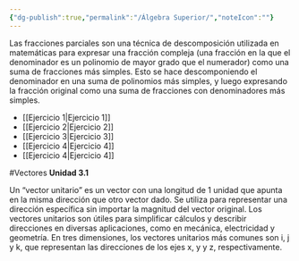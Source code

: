 ```yaml
---
{"dg-publish":true,"permalink":"/Álgebra Superior/","noteIcon":""}
---
```


Las fracciones parciales son una técnica de descomposición utilizada en matemáticas para expresar una fracción compleja (una fracción en la que el denominador es un polinomio de mayor grado que el numerador) como una suma de fracciones más simples. Esto se hace descomponiendo el denominador en una suma de polinomios más simples, y luego expresando la fracción original como una suma de fracciones con denominadores más simples.


- [[Ejercicio 1\|Ejercicio 1]]
- [[Ejercicio 2\|Ejercicio 2]]
- [[Ejercicio 3\|Ejercicio 3]]
- [[Ejercicio 4\|Ejercicio 4]]
- [[Ejercicio 4\|Ejercicio 4]]

#Vectores **Unidad 3.1**

Un “vector unitario” es un vector con una longitud de 1 unidad que apunta en la misma dirección que otro vector dado. Se utiliza para representar una dirección específica sin importar la magnitud del vector original. Los vectores unitarios son útiles para simplificar cálculos y describir direcciones en diversas aplicaciones, como en mecánica, electricidad y geometría. En tres dimensiones, los vectores unitarios más comunes son i, j y k, que representan las direcciones de los ejes x, y y z, respectivamente.

